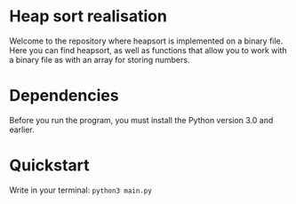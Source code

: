 # Heap sort realisation
Welcome to the repository where heapsort is implemented on a binary file. Here you can find heapsort, as well as functions that allow you to work with a binary file as with an array for storing numbers.
# Dependencies
Before you run the program, you must install the Python version 3.0 and earlier.
# Quickstart
Write in your terminal:
`python3 main.py`
